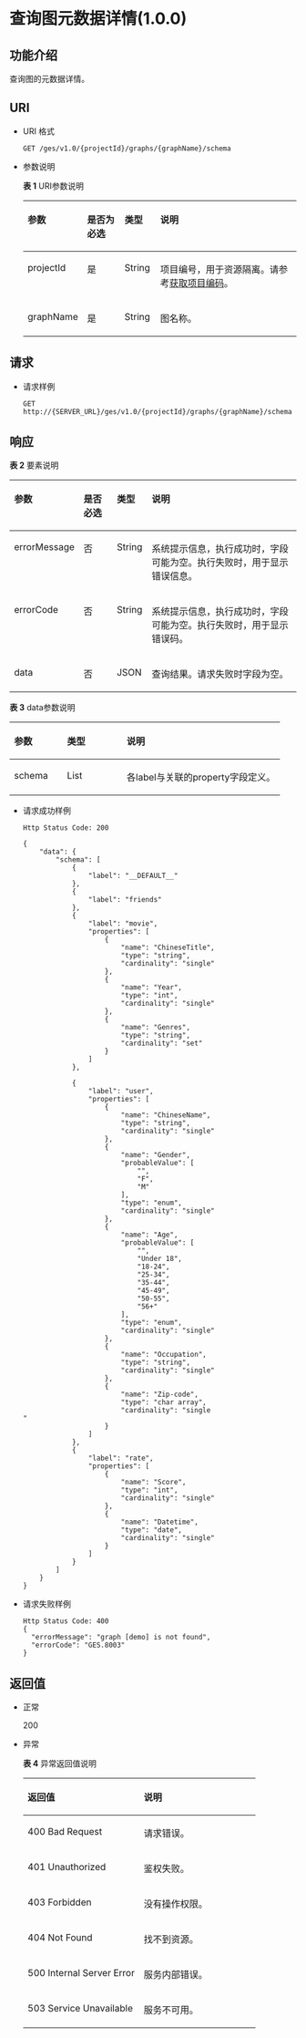 # 查询图元数据详情\(1.0.0\)<a name="ges_03_0027"></a>

## 功能介绍<a name="section5468324319349"></a>

查询图的元数据详情。

## URI<a name="section141914819349"></a>

-   URI 格式

    ```
    GET /ges/v1.0/{projectId}/graphs/{graphName}/schema
    ```

-   参数说明

    **表 1**  URI参数说明

    <a name="table3400265519419"></a>
    <table><thead align="left"><tr id="row6311585219419"><th class="cellrowborder" valign="top" width="16.89%" id="mcps1.2.5.1.1"><p id="p4616492619434"><a name="p4616492619434"></a><a name="p4616492619434"></a>参数</p>
    </th>
    <th class="cellrowborder" valign="top" width="14.38%" id="mcps1.2.5.1.2"><p id="p4837154619434"><a name="p4837154619434"></a><a name="p4837154619434"></a>是否为必选</p>
    </th>
    <th class="cellrowborder" valign="top" width="13.120000000000001%" id="mcps1.2.5.1.3"><p id="p2578118719434"><a name="p2578118719434"></a><a name="p2578118719434"></a>类型</p>
    </th>
    <th class="cellrowborder" valign="top" width="55.61000000000001%" id="mcps1.2.5.1.4"><p id="p790140819434"><a name="p790140819434"></a><a name="p790140819434"></a>说明</p>
    </th>
    </tr>
    </thead>
    <tbody><tr id="row3246683919419"><td class="cellrowborder" valign="top" width="16.89%" headers="mcps1.2.5.1.1 "><p id="p3309960819434"><a name="p3309960819434"></a><a name="p3309960819434"></a>projectId</p>
    </td>
    <td class="cellrowborder" valign="top" width="14.38%" headers="mcps1.2.5.1.2 "><p id="p6382259519434"><a name="p6382259519434"></a><a name="p6382259519434"></a>是</p>
    </td>
    <td class="cellrowborder" valign="top" width="13.120000000000001%" headers="mcps1.2.5.1.3 "><p id="p224768219434"><a name="p224768219434"></a><a name="p224768219434"></a>String</p>
    </td>
    <td class="cellrowborder" valign="top" width="55.61000000000001%" headers="mcps1.2.5.1.4 "><p id="p4784454219434"><a name="p4784454219434"></a><a name="p4784454219434"></a>项目编号，用于资源隔离。请参考<a href="获取项目编码-2.md">获取项目编码</a>。</p>
    </td>
    </tr>
    <tr id="row2916536719419"><td class="cellrowborder" valign="top" width="16.89%" headers="mcps1.2.5.1.1 "><p id="p4917070319434"><a name="p4917070319434"></a><a name="p4917070319434"></a>graphName</p>
    </td>
    <td class="cellrowborder" valign="top" width="14.38%" headers="mcps1.2.5.1.2 "><p id="p2340400119434"><a name="p2340400119434"></a><a name="p2340400119434"></a>是</p>
    </td>
    <td class="cellrowborder" valign="top" width="13.120000000000001%" headers="mcps1.2.5.1.3 "><p id="p1667591519434"><a name="p1667591519434"></a><a name="p1667591519434"></a>String</p>
    </td>
    <td class="cellrowborder" valign="top" width="55.61000000000001%" headers="mcps1.2.5.1.4 "><p id="p857189419434"><a name="p857189419434"></a><a name="p857189419434"></a>图名称。</p>
    </td>
    </tr>
    </tbody>
    </table>


## 请求<a name="section3206722619349"></a>

-   请求样例

    ```
    GET http://{SERVER_URL}/ges/v1.0/{projectId}/graphs/{graphName}/schema
    ```


## 响应<a name="section6106733419349"></a>

**表 2**  要素说明

<a name="table367617101953"></a>
<table><thead align="left"><tr id="row636337971953"><th class="cellrowborder" valign="top" width="17.868213178682133%" id="mcps1.2.5.1.1"><p id="p121113119514"><a name="p121113119514"></a><a name="p121113119514"></a>参数</p>
</th>
<th class="cellrowborder" valign="top" width="12.288771122887711%" id="mcps1.2.5.1.2"><p id="p3099277219514"><a name="p3099277219514"></a><a name="p3099277219514"></a>是否必选</p>
</th>
<th class="cellrowborder" valign="top" width="12.158784121587841%" id="mcps1.2.5.1.3"><p id="p2738660219514"><a name="p2738660219514"></a><a name="p2738660219514"></a>类型</p>
</th>
<th class="cellrowborder" valign="top" width="57.684231576842315%" id="mcps1.2.5.1.4"><p id="p372226019514"><a name="p372226019514"></a><a name="p372226019514"></a>说明</p>
</th>
</tr>
</thead>
<tbody><tr id="row90429041953"><td class="cellrowborder" valign="top" width="17.868213178682133%" headers="mcps1.2.5.1.1 "><p id="p6123208619514"><a name="p6123208619514"></a><a name="p6123208619514"></a>errorMessage</p>
</td>
<td class="cellrowborder" valign="top" width="12.288771122887711%" headers="mcps1.2.5.1.2 "><p id="p6085190119514"><a name="p6085190119514"></a><a name="p6085190119514"></a>否</p>
</td>
<td class="cellrowborder" valign="top" width="12.158784121587841%" headers="mcps1.2.5.1.3 "><p id="p3005696919514"><a name="p3005696919514"></a><a name="p3005696919514"></a>String</p>
</td>
<td class="cellrowborder" valign="top" width="57.684231576842315%" headers="mcps1.2.5.1.4 "><p id="p1869545819514"><a name="p1869545819514"></a><a name="p1869545819514"></a>系统提示信息，执行成功时，字段可能为空。执行失败时，用于显示错误信息。</p>
</td>
</tr>
<tr id="row188578841953"><td class="cellrowborder" valign="top" width="17.868213178682133%" headers="mcps1.2.5.1.1 "><p id="p588990119514"><a name="p588990119514"></a><a name="p588990119514"></a>errorCode</p>
</td>
<td class="cellrowborder" valign="top" width="12.288771122887711%" headers="mcps1.2.5.1.2 "><p id="p731997219514"><a name="p731997219514"></a><a name="p731997219514"></a>否</p>
</td>
<td class="cellrowborder" valign="top" width="12.158784121587841%" headers="mcps1.2.5.1.3 "><p id="p5604685119514"><a name="p5604685119514"></a><a name="p5604685119514"></a>String</p>
</td>
<td class="cellrowborder" valign="top" width="57.684231576842315%" headers="mcps1.2.5.1.4 "><p id="p4350110719514"><a name="p4350110719514"></a><a name="p4350110719514"></a>系统提示信息，执行成功时，字段可能为空。执行失败时，用于显示错误码。</p>
</td>
</tr>
<tr id="row152740991953"><td class="cellrowborder" valign="top" width="17.868213178682133%" headers="mcps1.2.5.1.1 "><p id="p3692370919514"><a name="p3692370919514"></a><a name="p3692370919514"></a>data</p>
</td>
<td class="cellrowborder" valign="top" width="12.288771122887711%" headers="mcps1.2.5.1.2 "><p id="p3803041319514"><a name="p3803041319514"></a><a name="p3803041319514"></a>否</p>
</td>
<td class="cellrowborder" valign="top" width="12.158784121587841%" headers="mcps1.2.5.1.3 "><p id="p6056458519514"><a name="p6056458519514"></a><a name="p6056458519514"></a>JSON</p>
</td>
<td class="cellrowborder" valign="top" width="57.684231576842315%" headers="mcps1.2.5.1.4 "><p id="p678437819514"><a name="p678437819514"></a><a name="p678437819514"></a>查询结果。请求失败时字段为空。</p>
</td>
</tr>
</tbody>
</table>

**表 3**  data参数说明

<a name="table4080761419526"></a>
<table><thead align="left"><tr id="row5618908619526"><th class="cellrowborder" valign="top" width="19.61%" id="mcps1.2.4.1.1"><p id="p5884402119543"><a name="p5884402119543"></a><a name="p5884402119543"></a>参数</p>
</th>
<th class="cellrowborder" valign="top" width="22.06%" id="mcps1.2.4.1.2"><p id="p163642119543"><a name="p163642119543"></a><a name="p163642119543"></a>类型</p>
</th>
<th class="cellrowborder" valign="top" width="58.330000000000005%" id="mcps1.2.4.1.3"><p id="p6544129419543"><a name="p6544129419543"></a><a name="p6544129419543"></a>说明</p>
</th>
</tr>
</thead>
<tbody><tr id="row4759875219526"><td class="cellrowborder" valign="top" width="19.61%" headers="mcps1.2.4.1.1 "><p id="p6492765619543"><a name="p6492765619543"></a><a name="p6492765619543"></a>schema</p>
</td>
<td class="cellrowborder" valign="top" width="22.06%" headers="mcps1.2.4.1.2 "><p id="p2464877819543"><a name="p2464877819543"></a><a name="p2464877819543"></a>List</p>
</td>
<td class="cellrowborder" valign="top" width="58.330000000000005%" headers="mcps1.2.4.1.3 "><p id="p5039398819543"><a name="p5039398819543"></a><a name="p5039398819543"></a>各label与关联的property字段定义。</p>
</td>
</tr>
</tbody>
</table>

-   请求成功样例

    ```
    Http Status Code: 200
    
    {
        "data": {
            "schema": [
                {
                    "label": "__DEFAULT__"
                },
                {
                    "label": "friends"
                },
                {
                    "label": "movie",
                    "properties": [
                        {
                            "name": "ChineseTitle",
                            "type": "string",
                            "cardinality": "single"
                        },
                        {
                            "name": "Year",
                            "type": "int",
                            "cardinality": "single"
                        },
                        {
                            "name": "Genres",
                            "type": "string",
                            "cardinality": "set"
                        }
                    ]
                },
    
                {
                    "label": "user",
                    "properties": [
                        {
                            "name": "ChineseName",
                            "type": "string",
                            "cardinality": "single"
                        },
                        {
                            "name": "Gender",
                            "probableValue": [
                                "",
                                "F",
                                "M"
                            ],
                            "type": "enum",
                            "cardinality": "single"
                        },
                        {
                            "name": "Age",
                            "probableValue": [
                                "",
                                "Under 18",
                                "18-24",
                                "25-34",
                                "35-44",
                                "45-49",
                                "50-55",
                                "56+"
                            ],
                            "type": "enum",
                            "cardinality": "single"
                        },
                        {
                            "name": "Occupation",
                            "type": "string",
                            "cardinality": "single"
                        },
                        {
                            "name": "Zip-code",
                            "type": "char array",
                            "cardinality": "single
    "
                        }
                    ]
                },
                {
                    "label": "rate",
                    "properties": [
                        {
                            "name": "Score",
                            "type": "int",
                            "cardinality": "single"
                        },
                        {
                            "name": "Datetime",
                            "type": "date",
                            "cardinality": "single"
                        }
                    ]
                }
            ]
        }
    }
    ```

-   请求失败样例

    ```
    Http Status Code: 400
    {
      "errorMessage": "graph [demo] is not found",
      "errorCode": "GES.8003"
    }
    ```


## 返回值<a name="section5948588119349"></a>

-   正常

    200

-   异常

    **表 4**  异常返回值说明

    <a name="table2984752518246"></a>
    <table><thead align="left"><tr id="row1211940418246"><th class="cellrowborder" valign="top" width="50%" id="mcps1.2.3.1.1"><p id="p3980654218254"><a name="p3980654218254"></a><a name="p3980654218254"></a>返回值</p>
    </th>
    <th class="cellrowborder" valign="top" width="50%" id="mcps1.2.3.1.2"><p id="p310447318254"><a name="p310447318254"></a><a name="p310447318254"></a>说明</p>
    </th>
    </tr>
    </thead>
    <tbody><tr id="row4240912018246"><td class="cellrowborder" valign="top" width="50%" headers="mcps1.2.3.1.1 "><p id="p3446280418254"><a name="p3446280418254"></a><a name="p3446280418254"></a>400 Bad Request</p>
    </td>
    <td class="cellrowborder" valign="top" width="50%" headers="mcps1.2.3.1.2 "><p id="p4002370018254"><a name="p4002370018254"></a><a name="p4002370018254"></a>请求错误。</p>
    </td>
    </tr>
    <tr id="row4888805618246"><td class="cellrowborder" valign="top" width="50%" headers="mcps1.2.3.1.1 "><p id="p5203043918254"><a name="p5203043918254"></a><a name="p5203043918254"></a>401 Unauthorized</p>
    </td>
    <td class="cellrowborder" valign="top" width="50%" headers="mcps1.2.3.1.2 "><p id="p5371601718254"><a name="p5371601718254"></a><a name="p5371601718254"></a>鉴权失败。</p>
    </td>
    </tr>
    <tr id="row3592872518246"><td class="cellrowborder" valign="top" width="50%" headers="mcps1.2.3.1.1 "><p id="p3450921718254"><a name="p3450921718254"></a><a name="p3450921718254"></a>403 Forbidden</p>
    </td>
    <td class="cellrowborder" valign="top" width="50%" headers="mcps1.2.3.1.2 "><p id="p4378321618254"><a name="p4378321618254"></a><a name="p4378321618254"></a>没有操作权限。</p>
    </td>
    </tr>
    <tr id="row4281759818246"><td class="cellrowborder" valign="top" width="50%" headers="mcps1.2.3.1.1 "><p id="p4125438418254"><a name="p4125438418254"></a><a name="p4125438418254"></a>404 Not Found</p>
    </td>
    <td class="cellrowborder" valign="top" width="50%" headers="mcps1.2.3.1.2 "><p id="p5327079718254"><a name="p5327079718254"></a><a name="p5327079718254"></a>找不到资源。</p>
    </td>
    </tr>
    <tr id="row994303918246"><td class="cellrowborder" valign="top" width="50%" headers="mcps1.2.3.1.1 "><p id="p4548781618254"><a name="p4548781618254"></a><a name="p4548781618254"></a>500 Internal Server Error</p>
    </td>
    <td class="cellrowborder" valign="top" width="50%" headers="mcps1.2.3.1.2 "><p id="p6063444518254"><a name="p6063444518254"></a><a name="p6063444518254"></a>服务内部错误。</p>
    </td>
    </tr>
    <tr id="row5822219018246"><td class="cellrowborder" valign="top" width="50%" headers="mcps1.2.3.1.1 "><p id="p4487805318254"><a name="p4487805318254"></a><a name="p4487805318254"></a>503 Service Unavailable</p>
    </td>
    <td class="cellrowborder" valign="top" width="50%" headers="mcps1.2.3.1.2 "><p id="p1124370918254"><a name="p1124370918254"></a><a name="p1124370918254"></a>服务不可用。</p>
    </td>
    </tr>
    </tbody>
    </table>


